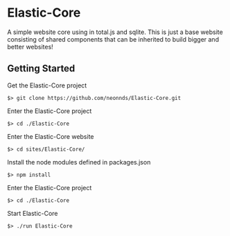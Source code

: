
# Elastic-Core
A simple website core using in total.js and sqlite. This is just a base website consisting of shared components that can be inherited to build bigger and better websites!

## Getting Started

Get the Elastic-Core project

    $> git clone https://github.com/neonnds/Elastic-Core.git

Enter the Elastic-Core project

    $> cd ./Elastic-Core

Enter the Elastic-Core website

    $> cd sites/Elastic-Core/

Install the node modules defined in packages.json

    $> npm install
 
Enter the Elastic-Core project

    $> cd ./Elastic-Core

Start Elastic-Core

    $> ./run Elastic-Core
